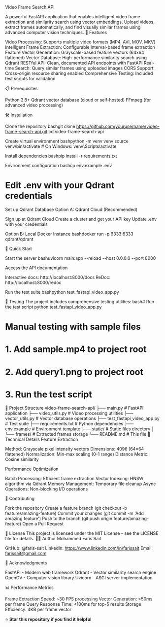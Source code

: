 Video Frame Search API

A powerful FastAPI application that enables intelligent video frame extraction and similarity search using vector embeddings. Upload videos, extract frames automatically, and find visually similar frames using advanced computer vision techniques.
🚀 Features

Video Processing: Supports multiple video formats (MP4, AVI, MOV, MKV)
Intelligent Frame Extraction: Configurable interval-based frame extraction
Feature Vector Generation: Grayscale-based feature vectors (64x64 flattened)
Vector Database: High-performance similarity search using Qdrant
RESTful API: Clean, documented API endpoints with FastAPI
Real-time Search: Query similar frames using uploaded images
CORS Support: Cross-origin resource sharing enabled
Comprehensive Testing: Included test scripts for validation


📋 Prerequisites

Python 3.8+
Qdrant vector database (cloud or self-hosted)
FFmpeg (for advanced video processing)

🛠️ Installation

Clone the repository
bashgit clone https://github.com/yourusername/video-frame-search-api.git
cd video-frame-search-api

Create virtual environment
bashpython -m venv venv
source venv/bin/activate  # On Windows: venv\Scripts\activate

Install dependencies
bashpip install -r requirements.txt

Environment configuration
bashcp env.example .env
# Edit .env with your Qdrant credentials

Set up Qdrant Database
Option A: Qdrant Cloud (Recommended)

Sign up at Qdrant Cloud
Create a cluster and get your API key
Update .env with your credentials

Option B: Local Docker Instance
bashdocker run -p 6333:6333 qdrant/qdrant


🚀 Quick Start

Start the server
bashuvicorn main:app --reload --host 0.0.0.0 --port 8000

Access the API documentation

Interactive docs: http://localhost:8000/docs
ReDoc: http://localhost:8000/redoc


Run the test suite
bashpython test_fastapi_video_app.py


🧪 Testing
The project includes comprehensive testing utilities:
bash# Run the test script
python test_fastapi_video_app.py

# Manual testing with sample files
# 1. Add sample.mp4 to project root
# 2. Add query1.png to project root  
# 3. Run the test script
📁 Project Structure
video-frame-search-api/
├── main.py                    # FastAPI application
├── video_utils.py            # Video processing utilities
├── vector_utils.py           # Vector database operations
├── test_fastapi_video_app.py # Test suite
├── requirements.txt          # Python dependencies
├── env.example              # Environment template
├── static/                  # Static files directory
│   └── frames/              # Extracted frames storage
└── README.md               # This file
🔬 Technical Details
Feature Extraction

Method: Grayscale pixel intensity vectors
Dimensions: 4096 (64×64 flattened)
Normalization: Min-max scaling (0-1 range)
Distance Metric: Cosine similarity

Performance Optimization

Batch Processing: Efficient frame extraction
Vector Indexing: HNSW algorithm via Qdrant
Memory Management: Temporary file cleanup
Async Operations: Non-blocking I/O operations

🤝 Contributing

Fork the repository
Create a feature branch (git checkout -b feature/amazing-feature)
Commit your changes (git commit -m 'Add amazing feature')
Push to the branch (git push origin feature/amazing-feature)
Open a Pull Request

📄 License
This project is licensed under the MIT License - see the LICENSE file for details.
👨‍💻 Author
Mohammed Faris Sait

GitHub: @faris-sait
LinkedIn: https://www.linkedin.com/in/farissait
Email: farissait@gmail.com

🙏 Acknowledgments

FastAPI - Modern web framework
Qdrant - Vector similarity search engine
OpenCV - Computer vision library
Uvicorn - ASGI server implementation

📊 Performance Metrics

Frame Extraction Speed: ~30 FPS processing
Vector Generation: <50ms per frame
Query Response Time: <100ms for top-5 results
Storage Efficiency: 4KB per frame vector


⭐ **Star this repository if you find it helpful**





